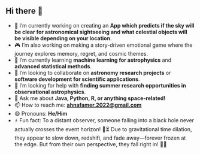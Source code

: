 ## Hi there 👋  

<!--  
**ahnafamer112/ahnafamer112** is a ✨ _special_ ✨ repository because its `README.md` (this file) appears on your GitHub profile.  
-->

- 🔭 I’m currently working on creating an **App which predicts if the sky will be clear for astronomical sightseeing and what celestial objects will be visible depending on your location**.
- 🎮 I’m also working on making a story-driven emotional game where the journey explores memory, regret, and cosmic themes. 
- 🌱 I’m currently learning **machine learning for astrophysics** and **advanced statistical methods**.  
- 👯 I’m looking to collaborate on **astronomy research projects** or **software development for scientific applications**.  
- 🤔 I’m looking for help with **finding summer research opportunities in observational astrophysics**.  
- 💬 Ask me about **Java, Python, R, or anything space-related!**  
- 📫 How to reach me: **ahnafamer.2022@gmail.com**  
- 😄 Pronouns: **He/Him**  
- ⚡ Fun fact: To a distant observer, someone falling into a black hole never actually crosses the event horizon! 🚀⏳ Due to gravitational time dilation, they appear to slow down, redshift, and fade away—forever frozen at the edge. But from their own perspective, they fall right in! 🤯🌌
